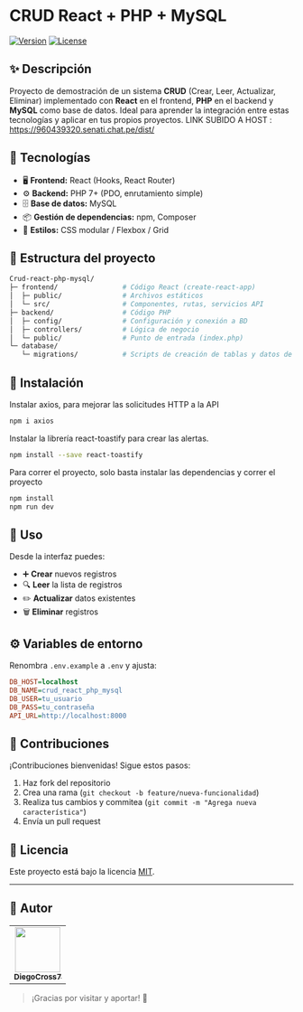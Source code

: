 # CRUD React + PHP + MySQL

[![Version](https://img.shields.io/badge/version-1.0.0-brightgreen)]() [![License](https://img.shields.io/badge/license-MIT-blue.svg)](LICENSE)

## ✨ Descripción

Proyecto de demostración de un sistema **CRUD** (Crear, Leer, Actualizar, Eliminar) implementado con **React** en el frontend, **PHP** en el backend y **MySQL** como base de datos. Ideal para aprender la integración entre estas tecnologías y aplicar en tus propios proyectos.
LINK SUBIDO A HOST :
https://960439320.senati.chat.pe/dist/

## 🚀 Tecnologías

- 🖥️ **Frontend:** React (Hooks, React Router)  
- ⚙️ **Backend:** PHP 7+ (PDO, enrutamiento simple)  
- 🗄️ **Base de datos:** MySQL  
- 📦 **Gestión de dependencias:** npm, Composer  
- 📄 **Estilos:** CSS modular / Flexbox / Grid  

## 📁 Estructura del proyecto

```bash
Crud-react-php-mysql/
├─ frontend/                # Código React (create-react-app)
│  ├─ public/               # Archivos estáticos
│  └─ src/                  # Componentes, rutas, servicios API
├─ backend/                 # Código PHP
│  ├─ config/               # Configuración y conexión a BD
│  ├─ controllers/          # Lógica de negocio
│  └─ public/               # Punto de entrada (index.php)
└─ database/
   └─ migrations/           # Scripts de creación de tablas y datos de ejemplo
```

## 🔧 Instalación

Instalar axios, para mejorar las solicitudes HTTP a la API
```bash
npm i axios
```

Instalar la librería react-toastify para crear las alertas.
```bash
npm install --save react-toastify
```

Para correr el proyecto, solo basta instalar las dependencias y correr el proyecto
```bash
npm install
npm run dev
```

## 🏃 Uso

Desde la interfaz puedes:
- ➕ **Crear** nuevos registros
- 🔍 **Leer** la lista de registros
- ✏️ **Actualizar** datos existentes
- 🗑️ **Eliminar** registros

## ⚙️ Variables de entorno

Renombra `.env.example` a `.env` y ajusta:

```ini
DB_HOST=localhost
DB_NAME=crud_react_php_mysql
DB_USER=tu_usuario
DB_PASS=tu_contraseña
API_URL=http://localhost:8000
```

## 📑 Contribuciones

¡Contribuciones bienvenidas! Sigue estos pasos:

1. Haz fork del repositorio
2. Crea una rama (`git checkout -b feature/nueva-funcionalidad`)
3. Realiza tus cambios y commitea (`git commit -m "Agrega nueva característica"`)
4. Envía un pull request  

## 📄 Licencia

Este proyecto está bajo la licencia [MIT](LICENSE).

---

## 👤 Autor

<table>
  <tr>
    <td align="center">
      <a href="https://github.com/DiegoCross7">
        <img src="https://avatars.githubusercontent.com/DiegoCross7" width="80px" alt="" />
        <br />
        <sub><b>DiegoCross7</b></sub>
      </a>
    </td>
  </tr>
</table>

> ¡Gracias por visitar y aportar! 🌟


